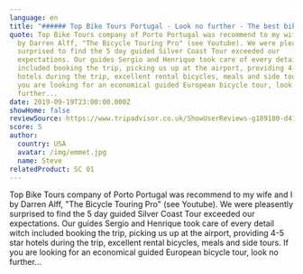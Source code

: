```yaml
---
language: en
title: "###### Top Bike Tours Portugal - Look no further - The best bike tour company"
quote: Top Bike Tours company of Porto Portugal was recommend to my wife and I
  by Darren Alff, "The Bicycle Touring Pro" (see Youtube). We were pleasently
  surprised to find the 5 day guided Silver Coast Tour exceeded our
  expectations. Our guides Sergio and Henrique took care of every detail witch
  included booking the trip, picking us up at the airport, providing 4-5 star
  hotels during the trip, excellent rental bicycles, meals and side tours. If
  you are looking for an economical guided European bicycle tour, look no
  further...
date: 2019-09-19T23:00:00.000Z
showHome: false
reviewSource: https://www.tripadvisor.co.uk/ShowUserReviews-g189180-d4105907-r713098138-Top_Bike_tours_Portugal-Porto_Porto_District_Northern_Portugal.html
score: 5
author:
  country: USA
  avatar: /img/emmet.jpg
  name: Steve
relatedProduct: SC 01
---
```

Top Bike Tours company of Porto Portugal was recommend to my wife and I by Darren Alff, "The Bicycle Touring Pro" (see Youtube). We were pleasently surprised to find the 5 day guided Silver Coast Tour exceeded our expectations. Our guides Sergio and Henrique took care of every detail witch included booking the trip, picking us up at the airport, providing 4-5 star hotels during the trip, excellent rental bicycles, meals and side tours. If you are looking for an economical guided European bicycle tour, look no further...